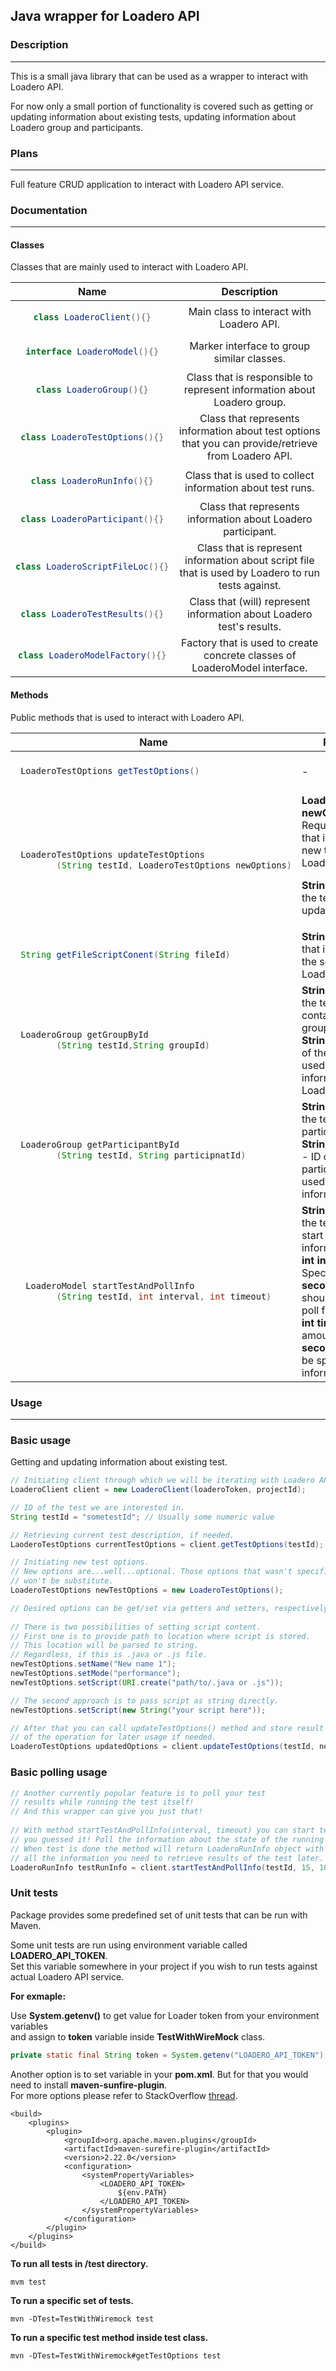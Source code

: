 <h2>Java wrapper for Loadero API</h2>

<h3>Description</h3>
<hr>
<p>This is a small java library that can be used as a wrapper to interact with Loadero API.</p>
<p>For now only a small portion of functionality is covered such as getting or updating information about 
existing tests, updating information about Loadero group and participants.
</p>

<h3>Plans</h3>
<hr>
<p>Full feature CRUD application to interact with Loadero API service.</p>

<h3>Documentation</h3>
<hr>
<h4>Classes</h4>
Classes that are mainly used to interact with Loadero API.
<table style="text-align: center; vertical-align: middle;">
<thead>
<tr>
<th>Name</th>
<th>Description</th>
</tr>
</thead>
<tbody>
<tr>
<td>

```java
class LoaderoClient(){}
```
</td>
<td>Main class to interact with Loadero API.</td>
</tr>
<tr>
<td>

```java
interface LoaderoModel(){}
```
</td>
<td>Marker interface to group similar classes.</td>
</tr>
<tr>
<td>

```java
class LoaderoGroup(){}
```
</td>
<td>Class that is responsible to represent information about Loadero group.</td>
</tr>
<tr>
<td>

```java
class LoaderoTestOptions(){}
```
</td>
<td>
Class that represents information about test options that you can provide/retrieve
from Loadero API.
</td>
</tr>
<tr>
<td>

```java
class LoaderoRunInfo(){}
```
</td>
<td>Class that is used to collect information about test runs.</td>
</tr>
<tr>
<td>

```java
class LoaderoParticipant(){}
```
</td>
<td>Class that represents information about Loadero participant.</td>
</tr>
<tr>
<td>

```java
class LoaderoScriptFileLoc(){}
```
</td>
<td>Class that is represent information about script file that is used
by Loadero to run tests against.
</td>
</tr>
<tr>
<td>

```java
class LoaderoTestResults(){}
```
</td>
<td>Class that (will) represent information about Loadero test's results.</td>
</tr>
<tr>
<td>

```java
class LoaderoModelFactory(){}
```
</td>
<td>Factory that is used to create concrete classes of LoaderoModel interface.</td>
</tr>

</tbody>
</table>

<h4>Methods</h4>
Public methods that is used to interact with Loadero API.
<table style="text-align: left; vertical-align: middle; table-layout: fixed;wrap:break-word;">
<thead>
  <tr style="text-align: center; vertical-align: middle;">
    <th>Name</th>
    <th>Parameters</th>
    <th>Description</th>
  </tr>
</thead>
<tbody>
<tr>

<td>

```java
 LoaderoTestOptions getTestOptions()
```
</td>
<td>
-
</td>
<td>
Makes GET request to <b>/projects/{projectID}/tests/{testID}</b> endpoint and
retrieves information about existing test. Takes no arguments. Returns data as LoaderoTestOptions object.</td>
</tr>
<tr>
<td>

```java
 LoaderoTestOptions updateTestOptions
        (String testId, LoaderoTestOptions newOptions)
```
</td>
<td>
<b>LoaderoTestOptions newOptions</b> - Required parameter that is used to set new test options
in Loadero via API call.

<b>String testId</b> - ID of the test we wish to update.
</td>
<td>Makes PUT request to <b>/projects/{projectID}/tests/{testID}</b> and updates existing test options 
in Loadero. 
Takes in LoaderoTestOptions object with desired params set through setter methods.
</td>
</tr>
<tr>
<td>

```java
 String getFileScriptConent(String fileId)
```
</td>
<td>
<b>String fileId</b> - ID that is pointing to the script file on Loadero.
</td>
<td>Makes GET request to <b>/projects/{projectID}/files/{fileID}/</b> and retrieves the content
of the script used for testing.
</td>
</tr>
<tr>
<td>

```java
 LoaderoGroup getGroupById
        (String testId,String groupId)
```
</td>
<td>
<b>String testId</b>  - ID of the test that contains desired group.<br/>
<b>String groupId</b> - ID of the group that is used to retrieve information about Loadero Group.
</td>
<td>Makes GET request to <b>/projects/{projectID}/tests/{testID}/groups/{groupID}/</b> 
and retrieves information about group.
</td>
</tr>
<tr>
<td>

```java
 LoaderoGroup getParticipantById
        (String testId, String participnatId)
```
</td>
<td>
<b>String testId</b> - ID of the test containing participant.<br>
<b>String participantId</b> - ID of the participant that is used to retrieve information.
</td>
<td>Makes GET request to <b> /projects/{projectID}/tests/{testID}/participants/{participantID}/</b> 
and retrieves information about participant.
</td>
</tr>
<tr>
<td>

```java
  LoaderoModel startTestAndPollInfo
        (String testId, int interval, int timeout)
```
</td>
<td>
<b>String testId</b> - ID of the test we wish to start and poll information from.<br>
<b>int interval</b> - Specifying in <b>seconds</b> how often should be method poll for information.<br>
<b>int timeout</b>  - Total amount of time in <b>seconds</b> that should be spending polling information.
</td>
<td>Starts test run by sending POST command to <b>/projects/{projectID}/tests/{testID}/runs/</b>.
After which starts with specified interval within given timeout sending GET request to retrieve information
about test run state. If test run is completed, will return LoaderoModel object with test run result. 
Also, will give link to results.
</td>
</tr>
</tbody>
</table>

<h3>Usage</h3>
<hr>

<h3>Basic usage</h3>
<p>Getting and updating information about existing test.</p>

```java
// Initiating client through which we will be iterating with Loadero API.
LoaderoClient client = new LoaderoClient(loaderoToken, projectId);

// ID of the test we are interested in.
String testId = "sometestId"; // Usually some numeric value

// Retrieving current test description, if needed.
LaoderoTestOptions currentTestOptions = client.getTestOptions(testId);

// Initiating new test options.
// New options are...well...optional. Those options that wasn't specified
// won't be substitute.
LoaderoTestOptions newTestOptions = new LoaderoTestOptions();

// Desired options can be get/set via getters and setters, respectively.
        
// There is two possibilities of setting script content.
// First one is to provide path to location where script is stored.
// This location will be parsed to string. 
// Regardless, if this is .java or .js file.
newTestOptions.setName("New name 1");
newTestOptions.setMode("performance");
newTestOptions.setScript(URI.create("path/to/.java or .js"));

// The second approach is to pass script as string directly.
newTestOptions.setScript(new String("your script here"));

// After that you can call updateTestOptions() method and store result
// of the operation for later usage if needed.       
LoaderoTestOptions updatedOptions = client.updateTestOptions(testId, newTestOptions);
```

<h3>Basic polling usage</h3>

```java
// Another currently popular feature is to poll your test 
// results while running the test itself!
// And this wrapper can give you just that!
        
// With method startTestAndPollInfo(interval, timeout) you can start test and...
// you guessed it! Poll the information about the state of the running test!
// When test is done the method will return LoaderoRunInfo object with
// all the information you need to retrieve results of the test later.        
LoaderoRunInfo testRunInfo = client.startTestAndPollInfo(testId, 15, 100);
```

<h3>Unit tests</h3>
<p>Package provides some predefined set of unit tests that can be run with Maven.</p>
<p>Some unit tests are run using environment variable called <b>LOADERO_API_TOKEN</b>. <br>
Set this variable somewhere in your project if you wish to run tests against actual Loadero API service. 
</p>

<b>For exmaple:</b>
<p>Use <b>System.getenv()</b> to get value for Loader token from your environment variables<br> and assign to <b>token</b>
variable inside <b>TestWithWireMock</b> class.</p>


```java
private static final String token = System.getenv("LOADERO_API_TOKEN");
```

<p>Another option is to set variable in your <b>pom.xml</b>. But for that you would need to install <b>maven-sunfire-plugin</b>.<br>
For more options please refer to StackOverflow
<a href="https://stackoverflow.com/questions/5510690/environment-variable-with-maven"> thread</a>.
</p>


```
<build>
    <plugins>
        <plugin>
            <groupId>org.apache.maven.plugins</groupId>
            <artifactId>maven-surefire-plugin</artifactId>
            <version>2.22.0</version>
            <configuration>
                <systemPropertyVariables>
                    <LOADERO_API_TOKEN>
                        ${env.PATH}
                    </LOADERO_API_TOKEN>
                </systemPropertyVariables>
            </configuration>
        </plugin>
    </plugins>
</build>
```




<b>To run all tests in /test directory.</b>
```
mvm test
```

<b>To run a specific set of tests.</b>
```
mvn -DTest=TestWithWiremock test
```

<b>To run a specific test method inside test class.</b>
```
mvn -DTest=TestWithWiremock#getTestOptions test
```